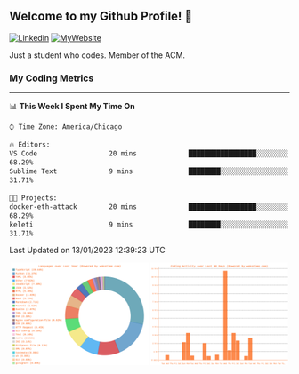 ## Welcome to my Github Profile! 👋

[![Linkedin](https://img.shields.io/badge/LinkedIn-0077B5?style=for-the-badge&logo=linkedin&logoColor=white)](https://www.linkedin.com/in/mkeleti)   [![MyWebsite](https://img.shields.io/badge/website-000000?style=for-the-badge&logo=About.me&logoColor=white)](https://mkeleti.com)

Just a student who codes. Member of the ACM.

### My Coding Metrics

---

<!--START_SECTION:waka-->
📊 **This Week I Spent My Time On** 

```text
⌚︎ Time Zone: America/Chicago

🔥 Editors: 
VS Code                  20 mins             █████████████████░░░░░░░░   68.29% 
Sublime Text             9 mins              ████████░░░░░░░░░░░░░░░░░   31.71%

🐱‍💻 Projects: 
docker-eth-attack        20 mins             █████████████████░░░░░░░░   68.29% 
keleti                   9 mins              ████████░░░░░░░░░░░░░░░░░   31.71%

```


 Last Updated on 13/01/2023 12:39:23 UTC
<!--END_SECTION:waka-->

<p align="center" >
<img width="49%" alt="My most used Languages" src="assets/waka-langs.svg"/>
<img width="49%" alt="My activity over last month" src="assets/waka-activs.svg"/>
</p>